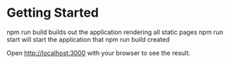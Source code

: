 # Getting Started

npm run build builds out the application rendering all static pages
npm run start will start the application that npm run build created

Open [http://localhost:3000](http://localhost:3000) with your browser to see the result.